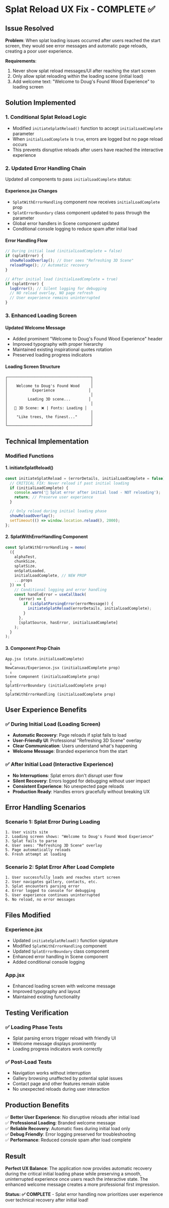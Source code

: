 # Splat Reload UX Fix - COMPLETE ✅

## Issue Resolved

**Problem**: When splat loading issues occurred after users reached the start screen, they would see error messages and automatic page reloads, creating a poor user experience.

**Requirements**:

1. Never show splat reload messages/UI after reaching the start screen
2. Only allow splat reloading within the loading scene (initial load)
3. Add welcome text: "Welcome to Doug's Found Wood Experience" to loading screen

## Solution Implemented

### 1. **Conditional Splat Reload Logic**

- Modified `initiateSplatReload()` function to accept `initialLoadComplete` parameter
- When `initialLoadComplete` is `true`, errors are logged but no page reload occurs
- This prevents disruptive reloads after users have reached the interactive experience

### 2. **Updated Error Handling Chain**

Updated all components to pass `initialLoadComplete` status:

#### **Experience.jsx Changes**

- `SplatWithErrorHandling` component now receives `initialLoadComplete` prop
- `SplatErrorBoundary` class component updated to pass through the parameter
- Global error handlers in Scene component updated
- Conditional console logging to reduce spam after initial load

#### **Error Handling Flow**

```javascript
// During initial load (initialLoadComplete = false)
if (splatError) {
  showReloadOverlay(); // User sees "Refreshing 3D Scene"
  reloadPage(); // Automatic recovery
}

// After initial load (initialLoadComplete = true)
if (splatError) {
  logError(); // Silent logging for debugging
  // NO reload overlay, NO page refresh
  // User experience remains uninterrupted
}
```

### 3. **Enhanced Loading Screen**

#### **Updated Welcome Message**

- Added prominent "Welcome to Doug's Found Wood Experience" header
- Improved typography with proper hierarchy
- Maintained existing inspirational quotes rotation
- Preserved loading progress indicators

#### **Loading Screen Structure**

```
┌─────────────────────────────────────┐
│                                     │
│    Welcome to Doug's Found Wood     │
│           Experience               │
│                                     │
│         Loading 3D scene...        │
│                                     │
│   🔄 3D Scene: ❌ | Fonts: Loading │
│                                     │
│    "Like trees, the finest..."      │
│                                     │
└─────────────────────────────────────┘
```

## Technical Implementation

### **Modified Functions**

#### **1. initiateSplatReload()**

```javascript
const initiateSplatReload = (errorDetails, initialLoadComplete = false) => {
  // CRITICAL FIX: Never reload if past initial loading
  if (initialLoadComplete) {
    console.warn('🚫 Splat error after initial load - NOT reloading');
    return; // Preserve user experience
  }

  // Only reload during initial loading phase
  showReloadOverlay();
  setTimeout(() => window.location.reload(), 2000);
};
```

#### **2. SplatWithErrorHandling Component**

```javascript
const SplatWithErrorHandling = memo(
  ({
    alphaTest,
    chunkSize,
    splatSize,
    onSplatLoaded,
    initialLoadComplete, // NEW PROP
    ...props
  }) => {
    // Conditional logging and error handling
    const handleError = useCallback(
      (error) => {
        if (isSplatParsingError(errorMessage)) {
          initiateSplatReload(errorDetails, initialLoadComplete);
        }
      },
      [splatSource, hasError, initialLoadComplete]
    );
  }
);
```

#### **3. Component Prop Chain**

```
App.jsx (state.initialLoadComplete)
  ↓
NewCanvas/Experience.jsx (initialLoadComplete prop)
  ↓
Scene Component (initialLoadComplete prop)
  ↓
SplatErrorBoundary (initialLoadComplete prop)
  ↓
SplatWithErrorHandling (initialLoadComplete prop)
```

## User Experience Benefits

### ✅ **During Initial Load (Loading Screen)**

- **Automatic Recovery**: Page reloads if splat fails to load
- **User-Friendly UI**: Professional "Refreshing 3D Scene" overlay
- **Clear Communication**: Users understand what's happening
- **Welcome Message**: Branded experience from the start

### ✅ **After Initial Load (Interactive Experience)**

- **No Interruptions**: Splat errors don't disrupt user flow
- **Silent Recovery**: Errors logged for debugging without user impact
- **Consistent Experience**: No unexpected page reloads
- **Production Ready**: Handles errors gracefully without breaking UX

## Error Handling Scenarios

### **Scenario 1: Splat Error During Loading**

```
1. User visits site
2. Loading screen shows: "Welcome to Doug's Found Wood Experience"
3. Splat fails to parse
4. User sees: "Refreshing 3D Scene" overlay
5. Page automatically reloads
6. Fresh attempt at loading
```

### **Scenario 2: Splat Error After Load Complete**

```
1. User successfully loads and reaches start screen
2. User navigates gallery, contacts, etc.
3. Splat encounters parsing error
4. Error logged to console for debugging
5. User experience continues uninterrupted
6. No reload, no error messages
```

## Files Modified

### **Experience.jsx**

- Updated `initiateSplatReload()` function signature
- Modified `SplatWithErrorHandling` component
- Updated `SplatErrorBoundary` class component
- Enhanced error handling in Scene component
- Added conditional console logging

### **App.jsx**

- Enhanced loading screen with welcome message
- Improved typography and layout
- Maintained existing functionality

## Testing Verification

### ✅ **Loading Phase Tests**

- Splat parsing errors trigger reload with friendly UI
- Welcome message displays prominently
- Loading progress indicators work correctly

### ✅ **Post-Load Tests**

- Navigation works without interruption
- Gallery browsing unaffected by potential splat issues
- Contact page and other features remain stable
- No unexpected reloads during user interaction

## Production Benefits

✅ **Better User Experience**: No disruptive reloads after initial load  
✅ **Professional Loading**: Branded welcome message  
✅ **Reliable Recovery**: Automatic fixes during initial load only  
✅ **Debug Friendly**: Error logging preserved for troubleshooting  
✅ **Performance**: Reduced console spam after load complete

## Result

**Perfect UX Balance**: The application now provides automatic recovery during the critical initial loading phase while preserving a smooth, uninterrupted experience once users reach the interactive state. The enhanced welcome message creates a more professional first impression.

**Status: ✅ COMPLETE** - Splat error handling now prioritizes user experience over technical recovery after initial load!
